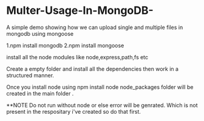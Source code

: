 # Multer-Usage-In-MongoDB-
A simple demo showing how we can upload single and multiple files in mongodb using mongoose 

1.npm install mongodb 2.npm install mongoose

install all the node modules like node,express,path,fs etc

Create a empty folder and install all the dependencies then work in a structured manner.

Once you install node using npm install node node_packages folder will be created in the main folder .

**NOTE
Do not run without node or else error will be genrated.
Which is not present in the respositary i've created so do that first.
